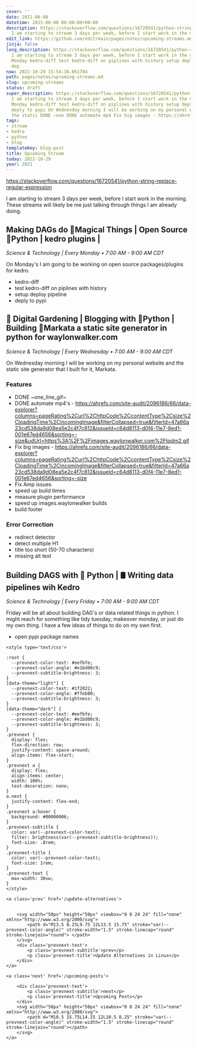 ```yaml
---
cover: ''
date: 2021-06-08
datetime: 2021-06-08 00:00:00+00:00
description: https://stackoverflow.com/questions/16720541/python-string-replace-regular-expression
  I am starting to stream 3 days per week, before I start work in the mornin
edit_link: https://github.com/edit/main/pages/notes/upcoming-streams.md
jinja: false
long_description: https://stackoverflow.com/questions/16720541/python-string-replace-regular-expression
  I am starting to stream 3 days per week, before I start work in the morning. On
  Monday kedro-diff test kedro-diff on piplines with history setup deploy pipeline
  dep
now: 2022-10-29 15:54:38.061784
path: pages/notes/upcoming-streams.md
slug: upcoming-streams
status: draft
super_description: https://stackoverflow.com/questions/16720541/python-string-replace-regular-expression
  I am starting to stream 3 days per week, before I start work in the morning. On
  Monday kedro-diff test kedro-diff on piplines with history setup deploy pipeline
  deply to pypi On Wednesday morning I will be working on my personal website and
  the static DONE ~one DONE automate mp4 Fix big images - https://ahrefs.com/site-audit/2096186/66/data-explorer?columns=pageRating%2Curl%2ChttpCode%2CcontentType%2Csize%2Cloa
tags:
- stream
- kedro
- python
- blog
templateKey: blog-post
title: Upcoming Stream
today: 2022-10-29
year: 2021
---
```


https://stackoverflow.com/questions/16720541/python-string-replace-regular-expression

I am starting to stream 3 days per week, before I start work in the morning.
These streams will likely be me just talking through things I am already doing.

## Making DAGs do 🔮Magical Things | Open Source 🐍Python | kedro plugins |

_Science & Technology | Every Monday • 7:00 AM - 9:00 AM CDT_

On Monday's I am going to be working on open source packages/plugins for kedro.

* kedro-diff
* test kedro-diff on piplines with history
* setup deploy pipeline
* deply to pypi

## 🌱 Digital Gardening | Blogging with 🐍Python | Building 🔮Markata a static site generator in python for waylonwalker.com

_Science & Technology | Every Wednesday • 7:00 AM - 9:00 AM CDT_

On Wednesday morning I will be working on my personal website and the static
site generator that I built for it, Markata.

### Features
* DONE ~one_line_gif~
* DONE automate mp4's - https://ahrefs.com/site-audit/2096186/66/data-explorer?columns=pageRating%2Curl%2ChttpCode%2CcontentType%2Csize%2CloadingTime%2CincomingImage&filterCollapsed=true&filterId=47a66a23cd538da9d08ea5e2c4f7c812&issueId=c64d8113-d0f4-11e7-8ed1-001e67ed4656&sorting=-size&udUrl=https%3A%2F%2Fimages.waylonwalker.com%2Ftqdm2.gif
* Fix big images - https://ahrefs.com/site-audit/2096186/66/data-explorer?columns=pageRating%2Curl%2ChttpCode%2CcontentType%2Csize%2CloadingTime%2CincomingImage&filterCollapsed=true&filterId=47a66a23cd538da9d08ea5e2c4f7c812&issueId=c64d8113-d0f4-11e7-8ed1-001e67ed4656&sorting=-size
* Fix Amp issues
* speed up build times
* measure plugin performance
* speed up images.waylonwalker builds
* build footer

### Error Correction

* redirect detector
* detect multiple H1
* title too short (50-70 characters) 
* missing alt text


## Building DAGS with 🐍 Python | 🛢 Writing data pipelines wih Kedro

_Science & Technology | Every Friday • 7:00 AM - 9:00 AM CDT_

Friday will be all about building DAG's or data related things in python.  I
might reach for something like tidy tuesday, makeover monday, or just do my own
thing.  I have a few ideas of things to do on my own first.

* open pypi package names
<div class='prevnext'>

    <style type='text/css'>

    :root {
      --prevnext-color-text: #eefbfe;
      --prevnext-color-angle: #e1bd00c9;
      --prevnext-subtitle-brightness: 3;
    }
    [data-theme="light"] {
      --prevnext-color-text: #1f2022;
      --prevnext-color-angle: #ffeb00;
      --prevnext-subtitle-brightness: 3;
    }
    [data-theme="dark"] {
      --prevnext-color-text: #eefbfe;
      --prevnext-color-angle: #e1bd00c9;
      --prevnext-subtitle-brightness: 3;
    }
    .prevnext {
      display: flex;
      flex-direction: row;
      justify-content: space-around;
      align-items: flex-start;
    }
    .prevnext a {
      display: flex;
      align-items: center;
      width: 100%;
      text-decoration: none;
    }
    a.next {
      justify-content: flex-end;
    }
    .prevnext a:hover {
      background: #00000006;
    }
    .prevnext-subtitle {
      color: var(--prevnext-color-text);
      filter: brightness(var(--prevnext-subtitle-brightness));
      font-size: .8rem;
    }
    .prevnext-title {
      color: var(--prevnext-color-text);
      font-size: 1rem;
    }
    .prevnext-text {
      max-width: 30vw;
    }
    </style>
    
    <a class='prev' href='/update-alternatives'>
    

        <svg width="50px" height="50px" viewbox="0 0 24 24" fill="none" xmlns="http://www.w3.org/2000/svg">
            <path d="M13.5 8.25L9.75 12L13.5 15.75" stroke="var(--prevnext-color-angle)" stroke-width="1.5" stroke-linecap="round" stroke-linejoin="round"> </path>
        </svg>
        <div class='prevnext-text'>
            <p class='prevnext-subtitle'>prev</p>
            <p class='prevnext-title'>Update Alternatives in Linux</p>
        </div>
    </a>
    
    <a class='next' href='/upcoming-posts'>
    
        <div class='prevnext-text'>
            <p class='prevnext-subtitle'>next</p>
            <p class='prevnext-title'>Upcoming Posts</p>
        </div>
        <svg width="50px" height="50px" viewbox="0 0 24 24" fill="none" xmlns="http://www.w3.org/2000/svg">
            <path d="M10.5 15.75L14.25 12L10.5 8.25" stroke="var(--prevnext-color-angle)" stroke-width="1.5" stroke-linecap="round" stroke-linejoin="round"></path>
        </svg>
    </a>
  </div>